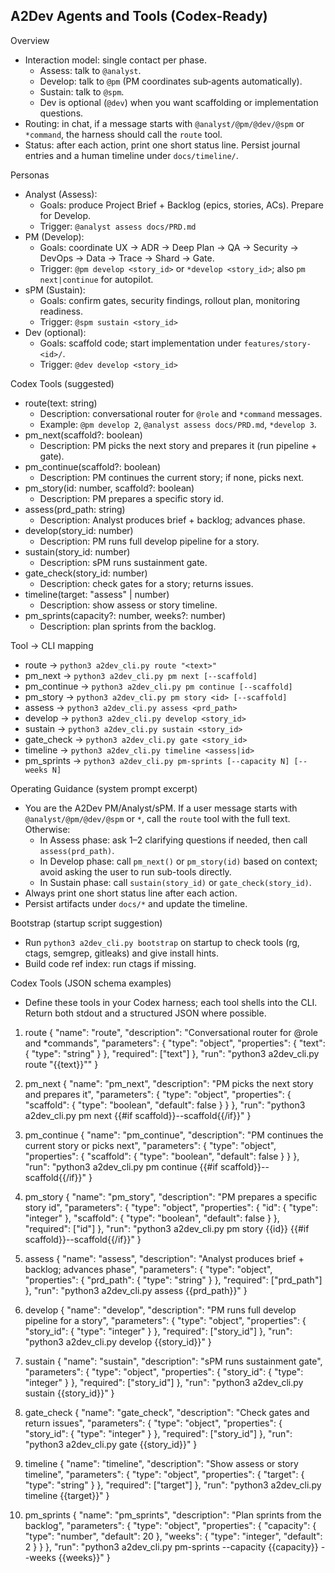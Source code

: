 ## A2Dev Agents and Tools (Codex-Ready)

Overview
- Interaction model: single contact per phase.
  - Assess: talk to `@analyst`.
  - Develop: talk to `@pm` (PM coordinates sub‑agents automatically).
  - Sustain: talk to `@spm`.
  - Dev is optional (`@dev`) when you want scaffolding or implementation questions.
- Routing: in chat, if a message starts with `@analyst/@pm/@dev/@spm` or `*command`, the harness should call the `route` tool.
- Status: after each action, print one short status line. Persist journal entries and a human timeline under `docs/timeline/`.

Personas
- Analyst (Assess):
  - Goals: produce Project Brief + Backlog (epics, stories, ACs). Prepare for Develop.
  - Trigger: `@analyst assess docs/PRD.md`
- PM (Develop):
  - Goals: coordinate UX → ADR → Deep Plan → QA → Security → DevOps → Data → Trace → Shard → Gate.
  - Trigger: `@pm develop <story_id>` or `*develop <story_id>`; also `pm next|continue` for autopilot.
- sPM (Sustain):
  - Goals: confirm gates, security findings, rollout plan, monitoring readiness.
  - Trigger: `@spm sustain <story_id>`
- Dev (optional):
  - Goals: scaffold code; start implementation under `features/story-<id>/`.
  - Trigger: `@dev develop <story_id>`

Codex Tools (suggested)
- route(text: string)
  - Description: conversational router for `@role` and `*command` messages.
  - Example: `@pm develop 2`, `@analyst assess docs/PRD.md`, `*develop 3`.
- pm_next(scaffold?: boolean)
  - Description: PM picks the next story and prepares it (run pipeline + gate).
- pm_continue(scaffold?: boolean)
  - Description: PM continues the current story; if none, picks next.
- pm_story(id: number, scaffold?: boolean)
  - Description: PM prepares a specific story id.
- assess(prd_path: string)
  - Description: Analyst produces brief + backlog; advances phase.
- develop(story_id: number)
  - Description: PM runs full develop pipeline for a story.
- sustain(story_id: number)
  - Description: sPM runs sustainment gate.
- gate_check(story_id: number)
  - Description: check gates for a story; returns issues.
- timeline(target: "assess" | number)
  - Description: show assess or story timeline.
- pm_sprints(capacity?: number, weeks?: number)
  - Description: plan sprints from the backlog.

Tool → CLI mapping
- route → `python3 a2dev_cli.py route "<text>"`
- pm_next → `python3 a2dev_cli.py pm next [--scaffold]`
- pm_continue → `python3 a2dev_cli.py pm continue [--scaffold]`
- pm_story → `python3 a2dev_cli.py pm story <id> [--scaffold]`
- assess → `python3 a2dev_cli.py assess <prd_path>`
- develop → `python3 a2dev_cli.py develop <story_id>`
- sustain → `python3 a2dev_cli.py sustain <story_id>`
- gate_check → `python3 a2dev_cli.py gate <story_id>`
- timeline → `python3 a2dev_cli.py timeline <assess|id>`
- pm_sprints → `python3 a2dev_cli.py pm-sprints [--capacity N] [--weeks N]`

Operating Guidance (system prompt excerpt)
- You are the A2Dev PM/Analyst/sPM. If a user message starts with `@analyst/@pm/@dev/@spm` or `*`, call the `route` tool with the full text. Otherwise:
  - In Assess phase: ask 1–2 clarifying questions if needed, then call `assess(prd_path)`.
  - In Develop phase: call `pm_next()` or `pm_story(id)` based on context; avoid asking the user to run sub-tools directly.
  - In Sustain phase: call `sustain(story_id)` or `gate_check(story_id)`.
- Always print one short status line after each action.
- Persist artifacts under `docs/*` and update the timeline.

Bootstrap (startup script suggestion)
- Run `python3 a2dev_cli.py bootstrap` on startup to check tools (rg, ctags, semgrep, gitleaks) and give install hints.
- Build code ref index: run ctags if missing.

Codex Tools (JSON schema examples)
- Define these tools in your Codex harness; each tool shells into the CLI. Return both stdout and a structured JSON where possible.

1) route
{
  "name": "route",
  "description": "Conversational router for @role and *commands",
  "parameters": {
    "type": "object",
    "properties": { "text": { "type": "string" } },
    "required": ["text"]
  },
  "run": "python3 a2dev_cli.py route \"{{text}}\""
}

2) pm_next
{
  "name": "pm_next",
  "description": "PM picks the next story and prepares it",
  "parameters": {
    "type": "object",
    "properties": { "scaffold": { "type": "boolean", "default": false } }
  },
  "run": "python3 a2dev_cli.py pm next {{#if scaffold}}--scaffold{{/if}}"
}

3) pm_continue
{
  "name": "pm_continue",
  "description": "PM continues the current story or picks next",
  "parameters": {
    "type": "object",
    "properties": { "scaffold": { "type": "boolean", "default": false } }
  },
  "run": "python3 a2dev_cli.py pm continue {{#if scaffold}}--scaffold{{/if}}"
}

4) pm_story
{
  "name": "pm_story",
  "description": "PM prepares a specific story id",
  "parameters": {
    "type": "object",
    "properties": { "id": { "type": "integer" }, "scaffold": { "type": "boolean", "default": false } },
    "required": ["id"]
  },
  "run": "python3 a2dev_cli.py pm story {{id}} {{#if scaffold}}--scaffold{{/if}}"
}

5) assess
{
  "name": "assess",
  "description": "Analyst produces brief + backlog; advances phase",
  "parameters": {
    "type": "object",
    "properties": { "prd_path": { "type": "string" } },
    "required": ["prd_path"]
  },
  "run": "python3 a2dev_cli.py assess {{prd_path}}"
}

6) develop
{
  "name": "develop",
  "description": "PM runs full develop pipeline for a story",
  "parameters": {
    "type": "object",
    "properties": { "story_id": { "type": "integer" } },
    "required": ["story_id"]
  },
  "run": "python3 a2dev_cli.py develop {{story_id}}"
}

7) sustain
{
  "name": "sustain",
  "description": "sPM runs sustainment gate",
  "parameters": {
    "type": "object",
    "properties": { "story_id": { "type": "integer" } },
    "required": ["story_id"]
  },
  "run": "python3 a2dev_cli.py sustain {{story_id}}"
}

8) gate_check
{
  "name": "gate_check",
  "description": "Check gates and return issues",
  "parameters": {
    "type": "object",
    "properties": { "story_id": { "type": "integer" } },
    "required": ["story_id"]
  },
  "run": "python3 a2dev_cli.py gate {{story_id}}"
}

9) timeline
{
  "name": "timeline",
  "description": "Show assess or story timeline",
  "parameters": {
    "type": "object",
    "properties": { "target": { "type": "string" } },
    "required": ["target"]
  },
  "run": "python3 a2dev_cli.py timeline {{target}}"
}

10) pm_sprints
{
  "name": "pm_sprints",
  "description": "Plan sprints from the backlog",
  "parameters": {
    "type": "object",
    "properties": { "capacity": { "type": "number", "default": 20 }, "weeks": { "type": "integer", "default": 2 } }
  },
  "run": "python3 a2dev_cli.py pm-sprints --capacity {{capacity}} --weeks {{weeks}}"
}


